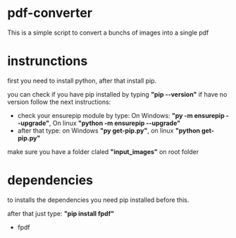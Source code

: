 # pdf-converter
This is a simple script to convert a bunchs of images into a single pdf

# instrunctions

first you need to install python, after that install pip.

you can check if you have pip installed by typing **"pip --version"** if have no version follow the next instructions:

* check your ensurepip module by type: On Windows: **"py -m ensurepip --upgrade"**, On linux **"python -m ensurepip --upgrade"**
* after that type: on Windows **"py get-pip.py"**, on linux **"python get-pip.py"**

make sure you have a folder claled **"input_images"** on root folder

# dependencies

to installs the dependencies you need pip installed before this.

after that just type: **"pip install fpdf"**

* fpdf
